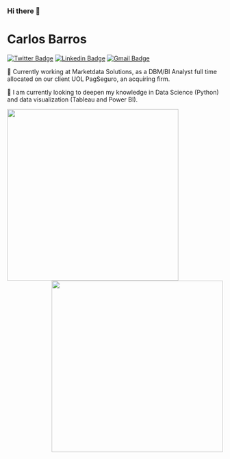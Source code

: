 ### Hi there 👋

# Carlos Barros

[![Twitter Badge](https://img.shields.io/badge/-@casbjunior-1DA1F2?style=flat-square&labelColor=1DA1F2&logo=twitter&logoColor=white&link=https://twitter.com/casbjunior)](https://twitter.com/casbjunior) 
[![Linkedin Badge](https://img.shields.io/badge/-Carlos%20Barros-2867B2?style=flat-square&logo=Linkedin&logoColor=white&link=https://www.linkedin.com/in/casbjr/)](https://www.linkedin.com/in/casbjr/) 
[![Gmail Badge](https://img.shields.io/badge/-casbjr1@gmail.com-c71610?style=flat-square&logo=Gmail&logoColor=white&link=mailto:casbjr1@gmail.com)](mailto:casbjr1@gmail.com)

🔭 Currently working at Marketdata Solutions, as a DBM/BI Analyst full time allocated on our client UOL PagSeguro, an acquiring firm. 

🌱 I am currently looking to deepen my knowledge in Data Science (Python) and data visualization (Tableau and Power BI).


<img width="400px" align="left" src="https://github-readme-stats.vercel.app/api?username=casbjr&theme=merko" />

<img width="400px" align="right" src="https://github-readme-stats.vercel.app/api/top-langs/?username=casbjr&hide=html&layout=compact&theme=merko" />
